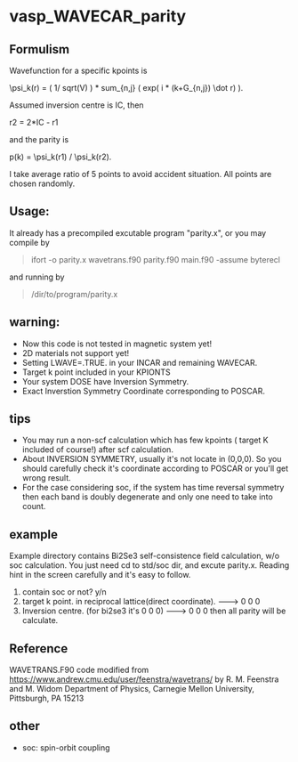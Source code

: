 # vasp_WAVECAR_parity

## Formulism

Wavefunction for a specific kpoints is

\psi_k(r) = ( 1/ sqrt(V) ) * sum_{n,j} ( exp( i * (k+G_{n,j}) \dot r) ).

Assumed inversion centre is IC, then 

r2 = 2*IC - r1 

and the parity is

p(k) = \psi_k(r1) / \psi_k(r2).

I take average ratio of 5 points to avoid accident situation. All points are chosen randomly.


## Usage:

It already has a precompiled excutable program "parity.x", or you may compile by

> ifort -o parity.x wavetrans.f90 parity.f90 main.f90 -assume byterecl

and running by
> /dir/to/program/parity.x

## warning:
- Now this code is not tested in magnetic system yet!
- 2D materials not support yet!
- Setting LWAVE=.TRUE. in your INCAR and remaining WAVECAR.
- Target k point included in your KPIONTS
- Your system DOSE have Inversion Symmetry.
- Exact Inverstion Symmetry Coordinate corresponding to POSCAR.

## tips
- You may run a non-scf calculation which has few kpoints ( target K included of course!) after scf calculation.
- About INVERSION SYMMETRY, usually it's not locate in (0,0,0). So you should carefully check it's coordinate according to POSCAR or you'll get wrong result.
- For the case considering soc, if the system has time reversal symmetry then each band is doubly degenerate and only one need to take into count. 

## example
Example directory contains Bi2Se3 self-consistence field calculation, w/o soc calculation. You just need cd to std/soc dir, and excute parity.x. Reading hint in the screen carefully and it's easy to follow.
1. contain soc or not? y/n
2. target k point. in reciprocal lattice(direct coordinate).  ---> 0 0 0
3. Inversion centre. (for bi2se3 it's 0 0 0) ---> 0 0 0
then all parity will be calculate.


## Reference
WAVETRANS.F90 code modified from https://www.andrew.cmu.edu/user/feenstra/wavetrans/  by R. M. Feenstra and M. Widom Department of Physics, Carnegie Mellon University, Pittsburgh, PA 15213

## other
- soc: spin-orbit coupling
